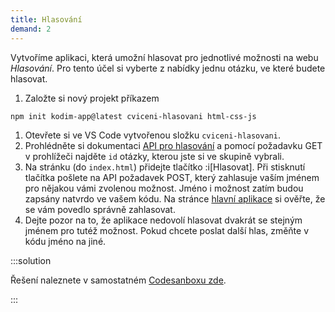 ```yaml
---
title: Hlasování
demand: 2
---
```


Vytvoříme aplikaci, která umožní hlasovat pro jednotlivé možnosti na webu _Hlasování_. Pro tento účel si vyberte z nabídky jednu otázku, ve které budete hlasovat.

1. Založte si nový projekt příkazem

```shell
npm init kodim-app@latest cviceni-hlasovani html-css-js
```

1. Otevřete si ve VS Code vytvořenou složku `cviceni-hlasovani`.
1. Prohlédněte si dokumentaci [API pro hlasování](https://apps.kodim.cz/daweb/hlasovani/docs) a pomocí požadavku GET v prohlížeči najděte `id` otázky, kterou jste si ve skupině vybrali.
1. Na stránku (do `index.html`) přidejte tlačítko :i[Hlasovat]. Při stisknutí tlačítka pošlete na API požadavek POST, který zahlasuje vaším jménem pro nějakou vámi zvolenou možnost. Jméno i možnost zatím budou zapsány natvrdo ve vašem kódu. Na stránce [hlavní aplikace](https://apps.kodim.cz/daweb/hlasovani) si ověřte, že se vám povedlo správně zahlasovat.
1. Dejte pozor na to, že aplikace nedovolí hlasovat dvakrát se stejným jménem pro tutéž možnost. Pokud chcete poslat další hlas, změňte v kódu jméno na jiné.

:::solution

Řešení naleznete v samostatném [Codesanboxu zde](https://codesandbox.io/s/da-web-hlasovani-ryezq2?file=/index.js).

:::
